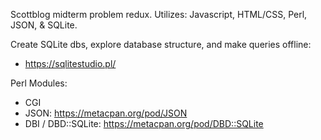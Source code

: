 Scottblog midterm problem redux.
Utilizes: Javascript, HTML/CSS, Perl, JSON, & SQLite.

Create SQLite dbs, explore database structure, and make queries offline:
- https://sqlitestudio.pl/

Perl Modules:
- CGI
- JSON: https://metacpan.org/pod/JSON
- DBI / DBD::SQLite: https://metacpan.org/pod/DBD::SQLite

